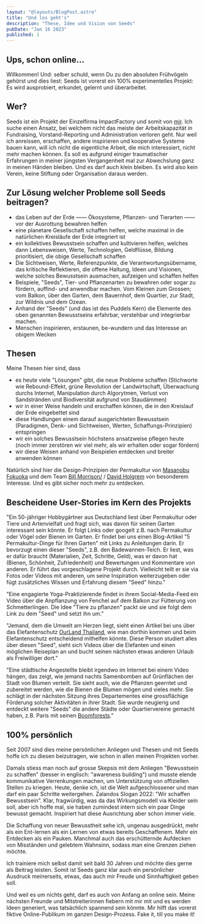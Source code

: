 ```yaml
---
layout: "@layouts/BlogPost.astro"
title: "Und los geht's"
description: "These, Idee und Vision von Seeds"
pubDate: "Jan 16 2023"
published: 1
---
```


## Ups, schon online...

Willkommen! Und: selber schuld, wenn Du zu den absoluten Frühvögeln gehörst und dies liest: Seeds ist vorerst ein 100% experimentelles Projekt: Es wird ausprobiert, erkundet, gelernt und überarbeitet.

## Wer?

Seeds ist ein Projekt der Einzelfirma ImpactFactory und somit von [mir](https://impactfactory.ch/de/kai-pulfer). Ich suche einen Ansatz, bei welchem nicht das meiste der Arbeitskapazität in Fundraising, Vorstand-Reporting und Administration verloren geht. Nur weil ich anreissen, erschaffen, andere inspirieren und kooperative Systeme bauen kann, will ich nicht die eigentliche Arbeit, die mich interessiert, nicht mehr machen können. Es soll es aufgrund einiger traumatischer Erfahrungen in meiner jüngsten Vergangenheit mal zur Abwechslung ganz in meinen Händen bleiben. Und es darf auch klein bleiben. Es wird also kein Verein, keine Stiftung oder Organisation daraus werden.

## Zur Lösung welcher Probleme soll Seeds beitragen?

- das Leben auf der Erde —— Ökosysteme, Pflanzen- und Tierarten —— vor der Ausrottung bewahren helfen
- eine planetare Gesellschaft schaffen helfen, welche maximal in die natürlichen Kreisläufe der Erde integriert ist
- ein kollektives Bewusstsein schaffen und kultivieren helfen, welches dann Lebensweisen, Werte, Technologien, Geldflüsse, Bildung prioritisiert, die obige Gesellschaft schaffen
- Die Sichtweisen, Werte, Referenzpunkte, die Verantwortungsübername, das kritische Reflektieren, die offene Haltung, Ideen und Visionen, welche solches Bewusstsein ausmachen, aufzeigen und schaffen helfen
- Beispiele, "Seeds", Tier- und Pflanzenarten zu bewahren oder sogar zu fördern, auffind- und anwendbar machen. Vom Kleinen zum Grossen; vom Balkon, über den Garten, dem Bauernhof, dem Quartier, zur Stadt, zur Wildnis und dem Ozean.
- Anhand der "Seeds" (und das ist des Puddels Kern) die Elemente des oben genannten Bewusstseins erfahrbar, verstehbar und integrierbar machen.
- Menschen inspirieren, erstaunen, be-wundern und das Interesse an obigem Wecken

## Thesen

Meine Thesen hier sind, dass

- es heute viele "Lösungen" gibt, die neue Probleme schaffen (Stichworte wie Rebound-Effekt, grüne Revolution der Landwirtschaft, Überwachung durchs Internet, Manipulation durch Algorytmen, Verlust von Sandstränden und Biodiversität aufgrund von Staudämmen)
- wir in einer Weise handeln und erschaffen können, die in den Kreislauf der Erde eingebettet sind
- diese Handlungen einem darauf ausgerichteten Bewusstsein (Paradigmen, Denk- und Sichtweisen, Werten, Schaffungs-Prinzipien) entspringen
- wir ein solches Bewusstsein höchstens ansatzweise pflegen heute (noch immer zerstören wir viel mehr, als wir erhalten oder sogar fördern)
- wir diese Weisen anhand von Beispielen entdecken und breiter anwenden können

Natürlich sind hier die Design-Prinzipien der Permakultur von [Masanobu Fokuoka](https://en.wikipedia.org/wiki/Masanobu_Fukuoka) und dem Team [Bill Morrison/](https://en.wikipedia.org/wiki/Bill_Mollison) / [David Holgrem](https://en.wikipedia.org/wiki/David_Holmgren) von besonderem Interesse. Und es gibt sicher noch mehr zu entdecken.

## Bescheidene User-Stories im Kern des Projekts

"Ein 50-jähriger Hobbygärtner aus Deutschland liest über Permakultur oder Tiere und Artenvielfalt und fragt sich, was davon für seinen Garten interessant sein könnte. Er folgt Links oder googelt z.B. nach Permakultur oder Vögel oder Bienen im Garten. Er findet bei uns einen Blog-Artikel "5 Permakultur-Dinge für Ihren Garten" mit Links zu Anleitungen darin. Er bevorzugt einen dieser "Seeds", z.B. den Badewannen-Teich. Er liest, was er dafür braucht (Materialien, Zeit, Schritte, Geld), was er davon hat (Bienen, Schönheit, Zufriedenheit) und Bewertungen und Kommentare von anderen. Er führt das vorgeschlagene Projekt durch. Vielleicht teilt er sie via Fotos oder Videos mit anderen, um seine Inspiration weiterzugeben oder fügt zusätzliches Wissen und Erfahrung diesem "Seed" hinzu."

"Eine engagierte Yoga-Praktizierende findet in ihrem Social-Media-Feed ein Video über die Anpflanzung von Fenchel auf dem Balkon zur Fütterung von Schmetterlingen. Die Idee "Tiere zu pflanzen" packt sie und sie folgt dem Link zu dem "Seed" und setzt ihn um."

"Jemand, dem die Umwelt am Herzen liegt, sieht einen Artikel bei uns über das Elefantenschutz [OurLand Thailand](https://www.ourlandthailand.com/), wie man dorthin kommen und beim Elefantenschutz entscheidend mithelfen könnte. Diese Person studiert alles über diesen "Seed", sieht sich Videos über die Elefanten und einen möglichen Reiseplan an und bucht seinen nächsten etwas anderen Urlaub als Freiwilliger dort."

"Eine städtische Angestellte bleibt irgendwo im Internet bei einem Video hängen, das zeigt, wie jemand nachts Samenbomben auf Grünflächen der Stadt von Blumen verteilt. Sie sieht auch, wie die Pflanzen geerntet und zubereitet werden, wie die Bienen die Blumen mögen und vieles mehr. Sie schlägt in der nächsten Sitzung ihres Departementes eine grossflächige Förderung solcher Aktivitäten in ihrer Stadt. Sie wurde neugierig und entdeckt weitere "Seeds" die andere Städte oder Quartiervereine gemacht haben, z.B. Paris mit seinen [Boomforests](https://boomforest.org/)."

## 100% persönlich

Seit 2007 sind dies meine persönlichen Anliegen und Thesen und mit Seeds hoffe ich zu diesen beizutragen, wie schon in allen meinen Projekten vorher.

Damals stiess man noch auf grosse Skepsis mit dem Anliegen "Bewusstsein zu schaffen" (besser in englisch: "awareness building") und musste elende kommunikative Verrenkungen machen, um Unterstützung von offiziellen Stellen zu kriegen. Heute, denke ich, ist die Welt aufgeschlossener und man darf ein paar Schritte weitergehen. Zalandos Slogan 2022: "Wir schaffen Bewusstsein". Klar, fragwürdig, was da das Wirkungsmodell via Kleider sein soll, aber ich hoffe mal, sie haben zumindest intern sich ein paar Dinge bewusst gemacht. Inspiriert hat diese Ausrichtung aber schon immer viele.

Die Schaffung von neuer Bewusstheit sehe ich, ungenau ausgedrückt, mehr als ein Ent-lernen als ein Lernen von etwas bereits Geschaffenem. Mehr ein Entdecken als ein Pauken. Manchmal auch das erschütternde Aufdecken von Misständen und gelebtem Wahnsinn, sodass man eine Grenzen ziehen möchte.

Ich trainiere mich selbst damit seit bald 30 Jahren und möchte dies gerne als Beitrag leisten. Somit ist Seeds ganz klar auch ein persönlicher Ausdruck meinerseits, etwas, das auch mir Freude und Sinnhaftigkeit geben soll.

Und weil es um nichts geht, darf es auch von Anfang an online sein. Meine nächsten Freunde und Mitstreiterinnen fiebern mit mir mit und es werden Ideen generiert, was tatsächlich spannend sein könnte. Mir hilft das vorerst fiktive Online-Publikum im ganzen Design-Prozess. Fake it, till you make it!
